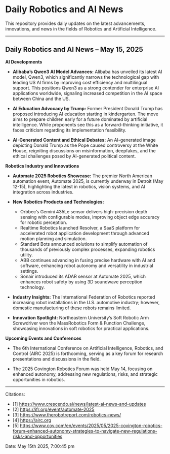 # Daily Robotics and AI News

This repository provides daily updates on the latest advancements, innovations, and news in the fields of Robotics and Artificial Intelligence.

---

## Daily Robotics and AI News – May 15, 2025

**AI Developments**

- **Alibaba’s Qwen3 AI Model Advances:** Alibaba has unveiled its latest AI model, Qwen3, which significantly narrows the technological gap with leading US AI firms by improving cost efficiency and multilingual support. This positions Qwen3 as a strong contender for enterprise AI applications worldwide, signaling increased competition in the AI space between China and the US.

- **AI Education Advocacy by Trump:** Former President Donald Trump has proposed introducing AI education starting in kindergarten. The move aims to prepare children early for a future dominated by artificial intelligence. While proponents see this as a forward-thinking initiative, it faces criticism regarding its implementation feasibility.

- **AI-Generated Content and Ethical Debates:** An AI-generated image depicting Donald Trump as the Pope caused controversy at the White House, reigniting discussions on misinformation, deepfakes, and the ethical challenges posed by AI-generated political content.

**Robotics Industry and Innovations**

- **Automate 2025 Robotics Showcase:** The premier North American automation event, Automate 2025, is currently underway in Detroit (May 12-15), highlighting the latest in robotics, vision systems, and AI integration across industries.

- **New Robotics Products and Technologies:**
  - Orbbec’s Gemini 435Le sensor delivers high-precision depth sensing with configurable modes, improving object edge accuracy for robotic perception.
  - Realtime Robotics launched Resolver, a SaaS platform for accelerated robot application development through advanced motion planning and simulation.
  - Standard Bots announced solutions to simplify automation of thousands of previously complex processes, expanding robotics utility.
  - ABB continues advancing in fusing precise hardware with AI and software, enhancing robot autonomy and versatility in industrial settings.
  - Sonair introduced its ADAR sensor at Automate 2025, which enhances robot safety by using 3D soundwave perception technology.

- **Industry Insights:** The International Federation of Robotics reported increasing robot installations in the U.S. automotive industry; however, domestic manufacturing of these robots remains limited.

- **Innovation Spotlight:** Northeastern University’s Soft Robotic Arm Screwdriver won the MassRobotics Form & Function Challenge, showcasing innovations in soft robotics for practical applications.

**Upcoming Events and Conferences**

- The 6th International Conference on Artificial Intelligence, Robotics, and Control (AIRC 2025) is forthcoming, serving as a key forum for research presentations and discussions in the field.

- The 2025 Covington Robotics Forum was held May 14, focusing on enhanced autonomy, addressing new regulations, risks, and strategic opportunities in robotics.

---

Citations:
- [1] https://www.crescendo.ai/news/latest-ai-news-and-updates
- [2] https://ifr.org/event/automate-2025
- [3] https://www.therobotreport.com/robotics-news/
- [4] https://airc.org
- [5] https://www.cov.com/en/events/2025/05/2025-covington-robotics-forum-enhanced-autonomy-strategies-to-navigate-new-regulations-risks-and-opportunities

Date: May 15th 2025, 7:00:45 pm